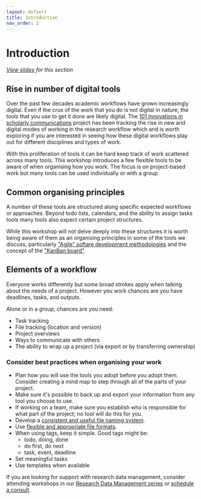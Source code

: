 ```yaml
---
layout: default
title: Introduction
nav_order: 2
---
```


# Introduction
<em><a href="../slides/introduction.html" target="_blank">View slides</a> for this section</em>

## Rise in number of digital tools

Over the past few decades academic workflows have grown increasingly digital. Even if the crux of the work that you do is not digital in nature, the tools that you use to get it done are likely digital. The [101 innovations in scholarly communications](https://101innovations.wordpress.com/workflows/) project has been tracking the rise in new and digital modes of working in the research workflow which and is worth exploring if you are interested in seeing how these digital workflows play out for different disciplines and types of work.

With this proliferation of tools it can be hard keep track of work scattered across many tools. This workshop introduces a few flexible tools to be aware of when organising how you work. The focus is on project-based work but many tools can be used individually or with a group.

## Common organising principles

A number of these tools are structured along specific expected workflows or approaches. Beyond todo lists, calendars, and the ability to assign tasks tools many tools also expect certain project structures.

While this workshop will not delve deeply into these structures it is worth being aware of them as an organising principles in some of the tools we discuss, particularly ["Agile" softare development methodologies](https://www.agilealliance.org/agile101/) and the concept of the ["KanBan board"](https://www.agilealliance.org/glossary/kanban-board/).

## Elements of a workflow
Everyone works differently but some broad strokes apply when talking about the needs of a project. However you work chances are you have deadlines, tasks, and outputs.

Alone or in a group, chances are you need:
* Task tracking
* File tracking (location and version)
* Project overviews
* Ways to communicate with others
* The ability to wrap up a project (via export or by transferring ownership)

### Consider best practices when organising your work

* Plan how you will use the tools you adopt before you adopt them. Consider creating a mind map to step through all of the parts of your project.
* Make sure it's possible to back up and export your information from any tool you choose to use.
* If working on a team, make sure you establish who is responsible for what part of the project; no tool will do this for you.
* Develop a <a href="https://researchdata.library.ubc.ca/plan/organize-your-data/">consistent and useful file naming system</a>.
* Use <a href="https://researchdata.library.ubc.ca/plan/format-your-data/">flexible and appropriate file formats</a>.
* When using tags, keep it simple. Good tags might be:
  * todo, doing, done
  * do first, do next
  * task, event, deadline
* Set meaningful tasks
* Use templates when available

If you are looking for support with research data management, consider attending workshops in our <a href="https://libcal.library.ubc.ca/calendar/vancouver/?t=g&q=RDM&cid=7544&cal=7544&inc=0">Research Data Management series</a> or <a href="https://researchcommons.library.ubc.ca/consultation-requests/">schedule a consult</a>.
